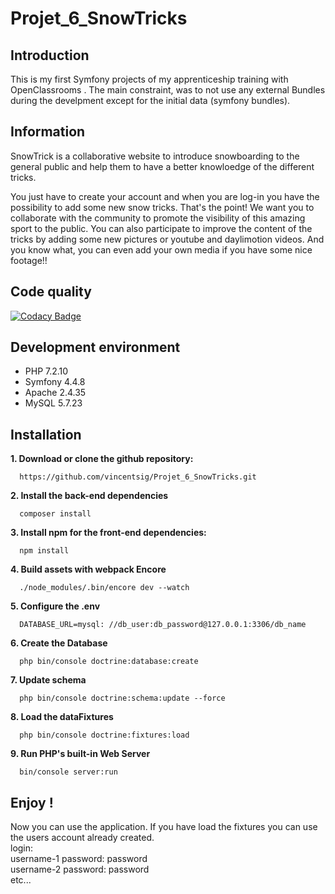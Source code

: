# Projet_6_SnowTricks

## Introduction
This is my first Symfony projects of my apprenticeship training with OpenClassrooms .
The main constraint, was to not use any external Bundles during the develpment except for the initial data (symfony bundles).

## Information

SnowTrick is a collaborative website to introduce snowboarding to the general public and help them to have a better knowloedge of the different tricks.

You just have to create your account and when you are log-in you have the possibility to add some new snow tricks. That's the point! We want you to collaborate with the community to promote the visibility of this amazing sport to the public. 
You can also participate to improve the content of the tricks by adding some new pictures or youtube and daylimotion videos. And you know what, you can even add your own media if you have some nice footage!!

## Code quality

[![Codacy Badge](https://app.codacy.com/project/badge/Grade/e654ff11b147484aaeb3edc9e1534021)](https://www.codacy.com/manual/vincentsig/Projet_6_SnowTricks?utm_source=github.com&amp;utm_medium=referral&amp;utm_content=vincentsig/Projet_6_SnowTricks&amp;utm_campaign=Badge_Grade)



## Development environment 

- PHP  7.2.10
- Symfony 4.4.8
- Apache 2.4.35
- MySQL 5.7.23

## Installation

**1. Download or clone the github repository:**  

      https://github.com/vincentsig/Projet_6_SnowTricks.git

**2. Install the back-end  dependencies**

      composer install

**3. Install npm for the front-end dependencies:**
    
      npm install    
      
**4. Build assets with webpack Encore**
    
      ./node_modules/.bin/encore dev --watch

**5. Configure the .env**

      DATABASE_URL=mysql: //db_user:db_password@127.0.0.1:3306/db_name

**6. Create the Database**

      php bin/console doctrine:database:create

**7. Update schema**
 
      php bin/console doctrine:schema:update --force

**8. Load the dataFixtures**

      php bin/console doctrine:fixtures:load
      
**9. Run PHP's built-in Web Server**

      bin/console server:run
      
## Enjoy !

  Now you can use the application. If you have load the fixtures you can use the users account already created.  
     login:    
     username-1 password: password    
     username-2 password: password    
     etc...
      

      
    
    
